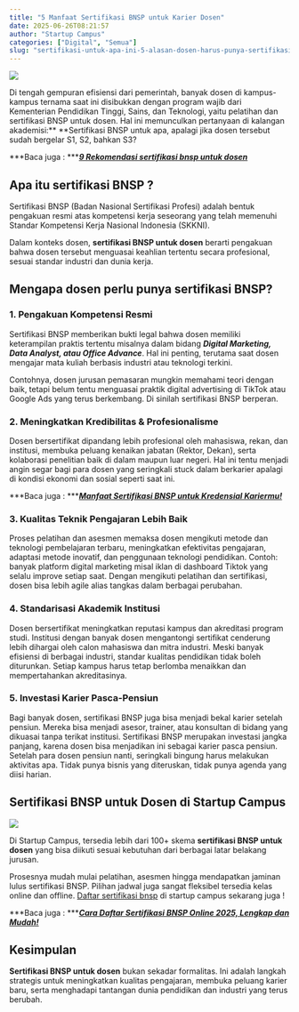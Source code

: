 ```yaml
---
title: "5 Manfaat Sertifikasi BNSP untuk Karier Dosen"
date: 2025-06-26T08:21:57
author: "Startup Campus"
categories: ["Digital", "Semua"]
slug: "sertifikasi-untuk-apa-ini-5-alasan-dosen-harus-punya-sertifikasi-bnsp"
---
```


![](https://lh7-rt.googleusercontent.com/docsz/AD_4nXcTYX8hU6Za-j2kiLI24zUMkyrhTJW8TWdsc5Q4FPEPoXBXKHtLA8WTpi0a3E5JAZLtS_vsN3S8Y6clgT41mGN7opMo6DP2i4Vcp83uG2st0d4EXheIn17q5A4ZGwONdwHFGa2DNQ?key=XoiJ91SepLB85SZqAUl4ew)

Di tengah gempuran efisiensi dari pemerintah, banyak dosen di kampus-kampus ternama saat ini disibukkan dengan program wajib dari Kementerian Pendidikan Tinggi, Sains, dan Teknologi, yaitu pelatihan dan sertifikasi BNSP untuk dosen. Hal ini memunculkan pertanyaan di kalangan akademisi:** **Sertifikasi BNSP untuk apa, apalagi jika dosen tersebut sudah bergelar S1, S2, bahkan S3?

***Baca juga : ***[***9 Rekomendasi sertifikasi bnsp untuk dosen***](https://www.startupcampus.id/blog/rekomendasi-9-sertifikasi-bnsp-yang-wajib-diikuti-oleh-dosen/)

## **Apa itu sertifikasi BNSP ?**

Sertifikasi BNSP (Badan Nasional Sertifikasi Profesi) adalah bentuk pengakuan resmi atas kompetensi kerja seseorang yang telah memenuhi Standar Kompetensi Kerja Nasional Indonesia (SKKNI). 

Dalam konteks dosen, **sertifikasi BNSP untuk dosen** berarti pengakuan bahwa dosen tersebut menguasai keahlian tertentu secara profesional, sesuai standar industri dan dunia kerja.

## **Mengapa dosen perlu punya sertifikasi BNSP?**

### **1. Pengakuan Kompetensi Resmi**

Sertifikasi BNSP memberikan bukti legal bahwa dosen memiliki keterampilan praktis tertentu misalnya dalam bidang ***Digital Marketing, Data Analyst, atau Office Advance***. Hal ini penting, terutama saat dosen mengajar mata kuliah berbasis industri atau teknologi terkini.

Contohnya, dosen jurusan pemasaran mungkin memahami teori dengan baik, tetapi belum tentu menguasai praktik digital advertising di TikTok atau Google Ads yang terus berkembang. Di sinilah sertifikasi BNSP berperan.

### **2. Meningkatkan Kredibilitas & Profesionalisme**

Dosen bersertifikat dipandang lebih profesional oleh mahasiswa, rekan, dan institusi, membuka peluang kenaikan jabatan (Rektor, Dekan), serta kolaborasi penelitian baik di dalam maupun luar negeri. Hal ini tentu menjadi angin segar bagi para dosen yang seringkali stuck dalam berkarier apalagi di kondisi ekonomi dan sosial seperti saat ini.

***Baca juga : ***[***Manfaat Sertifikasi BNSP untuk Kredensial Kariermu!***](https://www.startupcampus.id/blog/manfaat-sertifikasi-bnsp-untuk-kredensial-kariermu/)

### **3. Kualitas Teknik Pengajaran Lebih Baik**

Proses pelatihan dan asesmen memaksa dosen mengikuti metode dan teknologi pembelajaran terbaru, meningkatkan efektivitas pengajaran, adaptasi metode inovatif, dan penggunaan teknologi pendidikan. Contoh: banyak platform digital marketing misal iklan di dashboard Tiktok yang selalu improve setiap saat. Dengan mengikuti pelatihan dan sertifikasi, dosen bisa lebih agile alias tangkas dalam berbagai perubahan.

### **4. Standarisasi Akademik Institusi**

Dosen bersertifikat meningkatkan reputasi kampus dan akreditasi program studi. Institusi dengan banyak dosen mengantongi sertifikat cenderung lebih dihargai oleh calon mahasiswa dan mitra industri. Meski banyak efisiensi di berbagai industri, standar kualitas pendidikan tidak boleh diturunkan. Setiap kampus harus tetap berlomba menaikkan dan mempertahankan akreditasinya.

### **5. Investasi Karier Pasca-Pensiun**

Bagi banyak dosen, sertifikasi BNSP juga bisa menjadi bekal karier setelah pensiun. Mereka bisa menjadi asesor, trainer, atau konsultan di bidang yang dikuasai tanpa terikat institusi. Sertifikasi BNSP merupakan investasi jangka panjang, karena dosen bisa menjadikan ini sebagai karier pasca pensiun. Setelah para dosen pensiun nanti, seringkali bingung harus melakukan aktivitas apa. Tidak punya bisnis yang diteruskan, tidak punya agenda yang diisi harian.

## **Sertifikasi BNSP untuk Dosen di Startup Campus**

![](https://lh7-rt.googleusercontent.com/docsz/AD_4nXdOXE4Z0UjCyLt5lnqWINj3ETBXedHTDLBmUMxHLLhEEZZNpboRSBudKdnfyB1ckbodrbWk1H15F_Xl0r6MuG-KD3QxMIiF__GTvGxBpKusgY_yybkoq2tBaJmCgLdLlLGXcM7wjw?key=XoiJ91SepLB85SZqAUl4ew)

Di Startup Campus, tersedia lebih dari 100+ skema **sertifikasi BNSP untuk dosen** yang bisa diikuti sesuai kebutuhan dari berbagai latar belakang jurusan.

Prosesnya mudah mulai pelatihan, asesmen hingga mendapatkan jaminan lulus sertifikasi BNSP. Pilihan jadwal juga sangat fleksibel tersedia kelas online dan offline. [Daftar sertifikasi bnsp](https://startupcampus.id/sertifikasi/bnsp) di startup campus sekarang juga !

***Baca juga : ***[***Cara Daftar Sertifikasi BNSP Online 2025, Lengkap dan Mudah!***](https://www.startupcampus.id/blog/cara-daftar-sertifikasi-bnsp-online-2025-lengkap-dan-mudah/)

## **Kesimpulan**

**Sertifikasi BNSP untuk dosen** bukan sekadar formalitas. Ini adalah langkah strategis untuk meningkatkan kualitas pengajaran, membuka peluang karier baru, serta menghadapi tantangan dunia pendidikan dan industri yang terus berubah.
